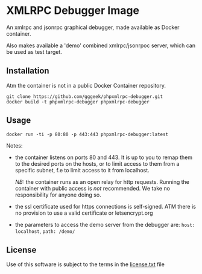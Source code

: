 XMLRPC Debugger Image
=====================

An xmlrpc and jsonrpc graphical debugger, made available as Docker container.

Also makes available a 'demo' combined xmlrpc/jsonrpoc server, which can be used as test target.

Installation
------------

Atm the container is not in a public Docker Container repository.

    git clone https://github.com/gggeek/phpxmlrpc-debugger.git
    docker build -t phpxmlrpc-debugger phpxmlrpc-debugger

Usage
-----

    docker run -ti -p 80:80 -p 443:443 phpxmlrpc-debugger:latest

Notes:

* the container listens on ports 80 and 443. It is up to you to remap them to the desired ports on the hosts, or to limit
  access to them from a specific subnet, f.e to limit access to it from localhost.

  *NB:* the container runs as an open relay for http requests. Running the container with public access is _not_
  recommended. We take no responsibility for anyone doing so.

* the ssl certificate used for https connections is self-signed. ATM there is no provision to use a valid certificate or
  letsencrypt.org

* the parameters to access the demo server from the debugger are: `host: localhost`, `path: /demo/`

License
-------
Use of this software is subject to the terms in the [license.txt](license.txt) file
